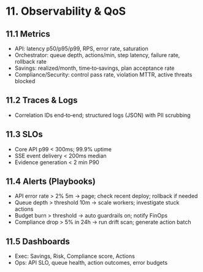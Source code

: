 # 11. Observability & QoS

## 11.1 Metrics
- API: latency p50/p95/p99, RPS, error rate, saturation
- Orchestrator: queue depth, actions/min, step latency, failure rate, rollback rate
- Savings: realized/month, time‑to‑savings, plan acceptance rate
- Compliance/Security: control pass rate, violation MTTR, active threats blocked

## 11.2 Traces & Logs
- Correlation IDs end‑to‑end; structured logs (JSON) with PII scrubbing

## 11.3 SLOs
- Core API p99 < 300ms; 99.9% uptime
- SSE event delivery < 200ms median
- Evidence generation < 2 min P90

## 11.4 Alerts (Playbooks)
- API error rate > 2% 5m → page; check recent deploy; rollback if needed
- Queue depth > threshold 10m → scale workers; investigate stuck actions
- Budget burn > threshold → auto guardrails on; notify FinOps
- Compliance drop > 5% in 24h → run drift scan; generate action batch

## 11.5 Dashboards
- Exec: Savings, Risk, Compliance score, Actions
- Ops: API SLO, queue health, action outcomes, error budgets
